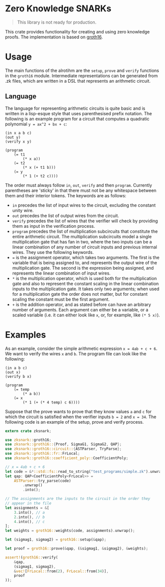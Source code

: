 # Zero Knowledge SNARKs

> This library is not ready for production.

This crate provides functionality for creating and using zero knowledge
proofs. The implementation is based on
 [groth16](https://eprint.iacr.org/2016/260.pdf).

# Usage

The main functions of the alrotihm are the `setup`, `prove` and `verify`
functions in the `groth16` module. Intermediate representations can be
generated from .zk files, which are written in a DSL that represents an
arithmetic circuit.

## Language

The language for representing arithmetic circuits is quite basic and is
written in a lisp-esque style that uses parenthesised prefix notation. The
following is an example program for a circuit that computes a quadratic
polynomial `y = ax^2 + bx + c`:
```text
(in x a b c)
(out y)
(verify x y)

(program
    (= t1
        (* x a))
    (= t2
        (* x (+ t1 b)))
    (= y
        (* 1 (+ t2 c))))
```
The order must always follow `in`, `out`, `verify` and then `program`.
Currently parentheses are 'sticky' in that there must not be any whitespace
between them and their interior tokens. The keywords are as follows:
* `in` precedes the list of input wires to the circuit, excluding the
  constant unity wire.
* `out` precedes the list of output wires from the circuit.
* `verify` precedes the list of wires that the verifier will check by
  providing them as input in the verification process.
* `program` precedes the list of multiplication subcircuits that constitute
  the entire arithmetic circuit. The multiplication subcircuits model a
  single multiplication gate that has fan in two, where the two inputs can
  be a linear combination of any number of circuit inputs and previous
  internal wires. They use the following keywords.
* `=` is the assignment operator, which takes two arguments. The first is
  the variable that is being assigned to, and represents the output wire of
  the multiplication gate. The second is the expression being assigned, and
  represents the linear combination of input wires.
* `*` is the multiplication operator, which is used both for the
  multiplication gate and also to represent the constant scaling in the
  linear combination inputs to the multiplication gate. It takes only two
  arguments; when used for a multiplication gate the order does not matter,
  but for constant scaling the constant must be the first argument.
* `+` is the addition operator, and as stated before can have an arbitrary
  number of arguments. Each argument can either be a variable, or a scaled
  variable (i.e. it can either look like `x`, or, for example, like `(* 5
  x)`).

# Examples

As an example, consider the simple arithmetic expression `x = 4ab + c + 6`.
We want to verify the wires `x` and `b`. The program file can look like the
following:
```text
(in a b c)
(out x)
(verify b x)

(program
    (= temp
        (* a b))
    (= x
        (* 1 (+ (* 4 temp) c 6))))
```
Suppose that the prove wants to prove that they know values `a` and `c` for
which the circuit is satisfied when the verifier inputs `b = 2` and `x =
34`. The following code is an example of the setup, prove and verify
process.
```rust
extern crate zksnark;

use zksnark::groth16;
use zksnark::groth16::{Proof, SigmaG1, SigmaG2, QAP};
use zksnark::groth16::circuit::{ASTParser, TryParse};
use zksnark::groth16::fr::FrLocal;
use zksnark::groth16::coefficient_poly::CoefficientPoly;

// x = 4ab + c + 6
let code = &*::std::fs::read_to_string("test_programs/simple.zk").unwrap();
let qap: QAP<CoefficientPoly<FrLocal>> =
    ASTParser::try_parse(code)
        .unwrap()
        .into();

// The assignments are the inputs to the circuit in the order they
// appear in the file
let assignments = &[
    3.into(), // a
    2.into(), // b
    4.into(), // c
];
let weights = groth16::weights(code, assignments).unwrap();

let (sigmag1, sigmag2) = groth16::setup(&qap);

let proof = groth16::prove(&qap, (&sigmag1, &sigmag2), &weights);

assert!(groth16::verify(
    &qap,
    (sigmag1, sigmag2),
    &vec![FrLocal::from(2), FrLocal::from(34)],
    proof
));
```
